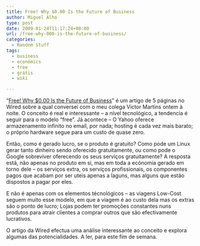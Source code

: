 ```yaml
---
title: Free! Why $0.00 Is the Future of Business
author: Miguel Alho
type: post
date: 2009-01-24T11:17:24+00:00
url: /free-why-000-is-the-future-of-business/
categories:
  - Random Stuff
tags:
  - business
  - económics
  - free
  - grátis
  - wiki

---
```

&#8220;<a target="_blank" href="http://www.wired.com/techbiz/it/magazine/16-03/ff_free?currentPage=1">Free! Why $0.00 Is the Future of Business</a>&#8221; é um artigo de 5 páginas no Wired sobre a qual conversei com o meu colega Victor Martins ontem à noite. O conceito é real e interessante &#8211; a nível tecnológico, a tendencia é seguir para o modelo &#8220;free&#8221;. Já acontece &#8211; O Yahoo oferece armazenamento infinito no email, por nada; hosting é cada vez mais barato; o próprio hardware segue para um custo de quase zero.

Então, como é gerado lucro, se o produto é gratuito? Como pode um Linux gerar tanto dinheiro sendo oferecido gratuitamente, ou como pode o Google sobreviver oferecendo os seus serviços gratuitamente? A resposta está, não apenas no produto em si, mas em toda a ecónomia gerado em torno dele &#8211; os serviços extra, os serviços profissionais, os componentes pagos que acabam por ser uteis apenas a laguns, mas alguns que estão dispostos a pagar por eles.

E não é apenas com os elementos técnológicos &#8211; as viagens Low-Cost seguem muito esse modelo, em que a viagem é ao custo dela mas os extras são o ponto de lucro; Lojas podem ter promoções constantes nuns produtos para atrair clientes a comprar outros que são efectivamente lucrativos.

O artigo da Wired efectua uma análise interessante ao conceito e explora algumas das potencialidades. A ler, para este fim de semana.
